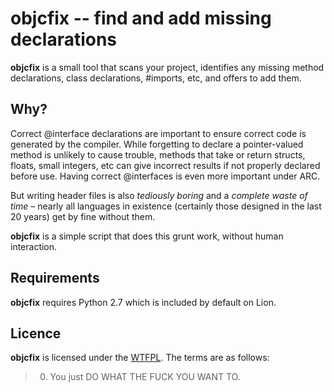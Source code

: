 # objcfix -- find and add missing declarations

**objcfix** is a small tool that scans your project, identifies any missing method declarations, class declarations, #imports, etc, and offers to add them.

## Why?

Correct @interface declarations are important to ensure correct code is generated by the compiler. While forgetting to declare a pointer-valued method is unlikely to cause trouble, methods that take or return structs, floats, small integers, etc can give incorrect results if not properly declared before use. Having correct @interfaces is even more important under ARC.

But writing header files is also *tediously boring* and a *complete waste of time* – nearly all languages in existence (certainly those designed in the last 20 years) get by fine without them.

**objcfix** is a simple script that does this grunt work, without human interaction.

## Requirements

**objcfix** requires Python 2.7 which is included by default on Lion.

## Licence

**objcfix** is licensed under the [WTFPL](http://sam.zoy.org/wtfpl/). The terms are as follows:

> 0. You just DO WHAT THE FUCK YOU WANT TO.
